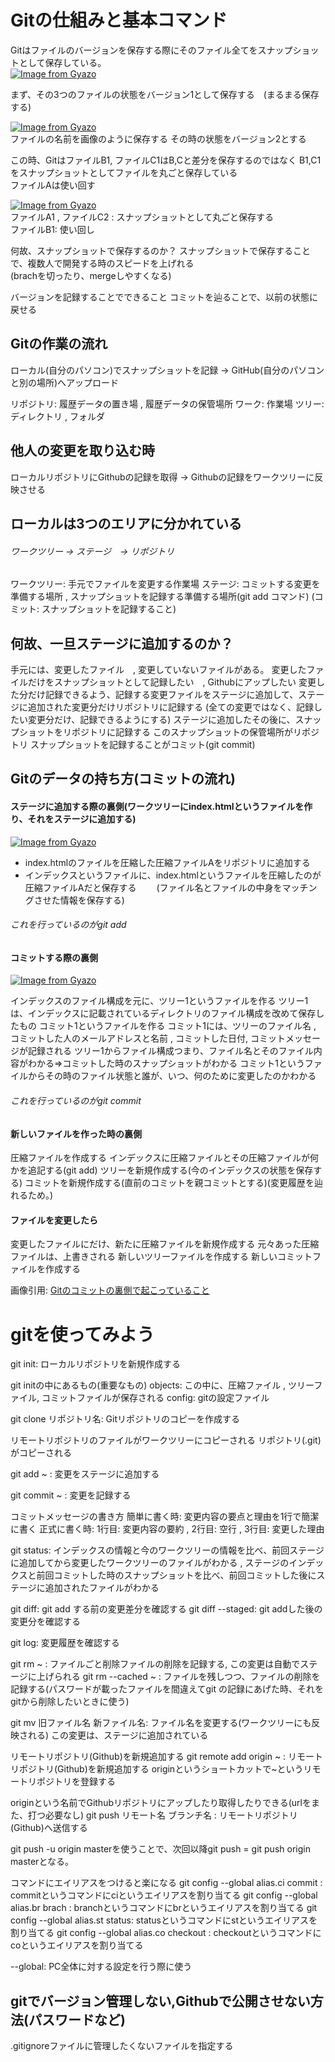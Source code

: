 # Gitの仕組みと基本コマンド

Gitはファイルのバージョンを保存する際にそのファイル全てをスナップショットとして保存している。
<br>
[![Image from Gyazo](https://i.gyazo.com/603ed12c3fa7bee0c54ef51b7f41aab3.png)](https://gyazo.com/603ed12c3fa7bee0c54ef51b7f41aab3)
<br>

まず、その3つのファイルの状態をバージョン1として保存する　(まるまる保存する)

[![Image from Gyazo](https://i.gyazo.com/d9ad6639d19754f79e13312d78869b70.png)](https://gyazo.com/d9ad6639d19754f79e13312d78869b70)
<br>
ファイルの名前を画像のように保存する
その時の状態をバージョン2とする

この時、GitはファイルB1, ファイルC1はB,Cと差分を保存するのではなく
B1,C1をスナップショットとしてファイルを丸ごと保存している<br>
ファイルAは使い回す

[![Image from Gyazo](https://i.gyazo.com/70ba9bc5e8f99646f6f4c7aa9f45e5e7.png)](https://gyazo.com/70ba9bc5e8f99646f6f4c7aa9f45e5e7)
<br>
ファイルA1 , ファイルC2 : スナップショットとして丸ごと保存する<br>
ファイルB1: 使い回し

何故、スナップショットで保存するのか？
スナップショットで保存することで、複数人で開発する時のスピードを上げれる<br>
(brachを切ったり、mergeしやすくなる)

バージョンを記録することでできること
コミットを辿ることで、以前の状態に戻せる

## Gitの作業の流れ
ローカル(自分のパソコン)でスナップショットを記録 -> GitHub(自分のパソコンと別の場所)へアップロード

リポジトリ: 履歴データの置き場 , 履歴データの保管場所
ワーク: 作業場
ツリー: ディレクトリ , フォルダ

## 他人の変更を取り込む時
ローカルリポジトリにGithubの記録を取得 -> Githubの記録をワークツリーに反映させる

## ローカルは3つのエリアに分かれている
###### ワークツリー -> ステージ　-> リポジトリ

ワークツリー: 手元でファイルを変更する作業場
ステージ: コミットする変更を準備する場所 , スナップショットを記録する準備する場所(git add コマンド)
(コミット: スナップショットを記録すること)

## 何故、一旦ステージに追加するのか？
手元には、変更したファイル　, 変更していないファイルがある。
変更したファイルだけをスナップショットとして記録したい　, Githubにアップしたい
変更した分だけ記録できるよう、記録する変更ファイルをステージに追加して、ステージに追加された変更分だけリポジトリに記録する
(全ての変更ではなく、記録したい変更分だけ、記録できるようにする)
ステージに追加したその後に、スナップショットをリポジトリに記録する
このスナップショットの保管場所がリポジトリ 
スナップショットを記録することがコミット(git commit)

## Gitのデータの持ち方(コミットの流れ)
#### ステージに追加する際の裏側(ワークツリーにindex.htmlというファイルを作り、それをステージに追加する)

[![Image from Gyazo](https://i.gyazo.com/0f6ff1a45eb72219dfdcf06776724868.png)](https://gyazo.com/0f6ff1a45eb72219dfdcf06776724868)

- index.htmlのファイルを圧縮した圧縮ファイルAをリポジトリに追加する
- インデックスというファイルに、index.htmlというファイルを圧縮したのが圧縮ファイルAだと保存する
　　(ファイル名とファイルの中身をマッチングさせた情報を保存する)
 
###### これを行っているのがgit add

#### コミットする際の裏側
[![Image from Gyazo](https://i.gyazo.com/819092cc28ca002898ca356131dd88cb.png)](https://gyazo.com/819092cc28ca002898ca356131dd88cb)

インデックスのファイル構成を元に、ツリー1というファイルを作る
ツリー1は、インデックスに記載されているディレクトリのファイル構成を改めて保存したもの
コミット1というファイルを作る
コミット1には、ツリーのファイル名 , コミットした人のメールアドレスと名前 , コミットした日付, コミットメッセージが記録される
ツリー1からファイル構成つまり、ファイル名とそのファイル内容がわかる=>コミットした時のスナップショットがわかる
コミット1というファイルからその時のファイル状態と誰が、いつ、何のために変更したのかわかる

###### これを行っているのがgit commit

#### 新しいファイルを作った時の裏側

圧縮ファイルを作成する
インデックスに圧縮ファイルとその圧縮ファイルが何かを追記する(git add)
ツリーを新規作成する(今のインデックスの状態を保存する)
コミットを新規作成する(直前のコミットを親コミットとする)(変更履歴を辿れるため。)

#### ファイルを変更したら

変更したファイルにだけ、新たに圧縮ファイルを新規作成する
元々あった圧縮ファイルは、上書きされる
新しいツリーファイルを作成する
新しいコミットファイルを作成する

画像引用: 
[Gitのコミットの裏側で起こっていること
](https://made.livesense.co.jp/entry/2017/08/22/080000)

# gitを使ってみよう
git init: ローカルリポジトリを新規作成する

git initの中にあるもの(重要なもの)
objects: この中に、圧縮ファイル , ツリーファイル, コミットファイルが保存される
config: gitの設定ファイル

git clone リポジトリ名: Gitリポジトリのコピーを作成する

リモートリポジトリのファイルがワークツリーにコピーされる
リポジトリ(.git)がコピーされる 

git add ~ : 変更をステージに追加する

git commit ~  : 変更を記録する

コミットメッセージの書き方
簡単に書く時: 変更内容の要点と理由を1行で簡潔に書く
正式に書く時: 1行目: 変更内容の要約 , 2行目: 空行 , 3行目: 変更した理由

git status: インデックスの情報と今のワークツリーの情報を比べ、前回ステージに追加してから変更したワークツリーのファイルがわかる , ステージのインデックスと前回コミットした時のスナップショットを比べ、前回コミットした後にステージに追加されたファイルがわかる

git diff: git add する前の変更差分を確認する
git diff --staged: git addした後の変更分を確認する

git log: 変更履歴を確認する

git rm ~ : ファイルごと削除ファイルの削除を記録する, この変更は自動でステージに上げられる
git rm --cached ~ : ファイルを残しつつ、ファイルの削除を記録する(パスワードが載ったファイルを間違えてgit の記録にあげた時、それをgitから削除したいときに使う)

git mv 旧ファイル名 新ファイル名: ファイル名を変更する(ワークツリーにも反映される)
この変更は、ステージに追加されている

リモートリポジトリ(Github)を新規追加する
git remote add origin ~ : リモートリポジトリ(Github)を新規追加する 
originというショートカットで~というリモートリポジトリを登録する

originという名前でGithubリポジトリにアップしたり取得したりできる(urlをまた、打つ必要なし)
git push リモート名 ブランチ名 : リモートリポジトリ(Github)へ送信する

git push -u origin masterを使うことで、次回以降git push = git push origin masterとなる。

コマンドにエイリアスをつけると楽になる
git config --global alias.ci commit : commitというコマンドにciというエイリアスを割り当てる
git config --global alias.br brach : branchというコマンドにbrというエイリアスを割り当てる
git config --global alias.st status: statusというコマンドにstというエイリアスを割り当てる
git config --global alias.co checkout : checkoutというコマンドにcoというエイリアスを割り当てる

--global: PC全体に対する設定を行う際に使う

## gitでバージョン管理しない,Githubで公開させない方法(パスワードなど)

.gitignoreファイルに管理したくないファイルを指定する













  












